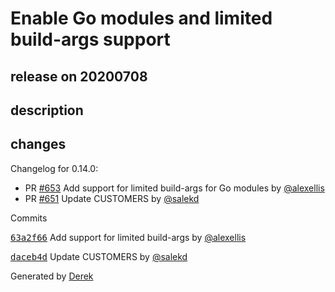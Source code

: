 # Enable Go modules and limited build-args support

## release on 20200708

## description

## changes

Changelog for 0.14.0:

* PR <a class="issue-link js-issue-link" data-error-text="Failed to load title" data-id="652444549" data-permission-text="Title is private" data-url="https://github.com/openfaas/openfaas-cloud/issues/653" data-hovercard-type="pull_request" data-hovercard-url="/openfaas/openfaas-cloud/pull/653/hovercard" href="https://github.com/openfaas/openfaas-cloud/pull/653">#653</a> Add support for limited build-args for Go modules by <a class="user-mention notranslate" data-hovercard-type="user" data-hovercard-url="/users/alexellis/hovercard" data-octo-click="hovercard-link-click" data-octo-dimensions="link_type:self" href="https://github.com/alexellis">@alexellis</a>
* PR <a class="issue-link js-issue-link" data-error-text="Failed to load title" data-id="652411640" data-permission-text="Title is private" data-url="https://github.com/openfaas/openfaas-cloud/issues/651" data-hovercard-type="pull_request" data-hovercard-url="/openfaas/openfaas-cloud/pull/651/hovercard" href="https://github.com/openfaas/openfaas-cloud/pull/651">#651</a> Update CUSTOMERS by <a class="user-mention notranslate" data-hovercard-type="user" data-hovercard-url="/users/salekd/hovercard" data-octo-click="hovercard-link-click" data-octo-dimensions="link_type:self" href="https://github.com/salekd">@salekd</a>

Commits

<a class="commit-link" data-hovercard-type="commit" data-hovercard-url="https://github.com/openfaas/openfaas-cloud/commit/63a2f663f48345b08cf11a80da9c725b8fa831fa/hovercard" href="https://github.com/openfaas/openfaas-cloud/commit/63a2f663f48345b08cf11a80da9c725b8fa831fa"><tt>63a2f66</tt></a> Add support for limited build-args by <a class="user-mention notranslate" data-hovercard-type="user" data-hovercard-url="/users/alexellis/hovercard" data-octo-click="hovercard-link-click" data-octo-dimensions="link_type:self" href="https://github.com/alexellis">@alexellis</a>

<a class="commit-link" data-hovercard-type="commit" data-hovercard-url="https://github.com/openfaas/openfaas-cloud/commit/daceb4dbb9955d66fac39937aba68129129f7711/hovercard" href="https://github.com/openfaas/openfaas-cloud/commit/daceb4dbb9955d66fac39937aba68129129f7711"><tt>daceb4d</tt></a> Update CUSTOMERS by <a class="user-mention notranslate" data-hovercard-type="user" data-hovercard-url="/users/salekd/hovercard" data-octo-click="hovercard-link-click" data-octo-dimensions="link_type:self" href="https://github.com/salekd">@salekd</a>

Generated by <a href="https://github.com/alexellis/derek/">Derek</a>

